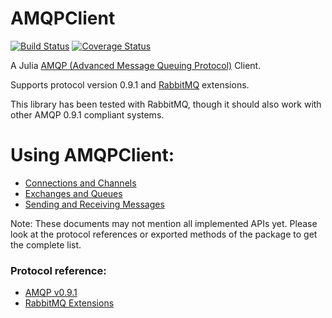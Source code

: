 # AMQPClient

[![Build Status](https://travis-ci.org/JuliaComputing/AMQPClient.jl.svg?branch=master)](https://travis-ci.org/JuliaComputing/AMQPClient.jl)
[![Coverage Status](https://coveralls.io/repos/JuliaComputing/AMQPClient.jl/badge.svg?branch=master&service=github)](https://coveralls.io/github/JuliaComputing/AMQPClient.jl?branch=master)

A Julia [AMQP (Advanced Message Queuing Protocol)](http://www.amqp.org/) Client.

Supports protocol version 0.9.1 and [RabbitMQ](https://www.rabbitmq.com/) extensions.
 
This library has been tested with RabbitMQ, though it should also work with other AMQP 0.9.1 compliant systems.

# Using AMQPClient:

- [Connections and Channels](CONNECTIONS.md)
- [Exchanges and Queues](QUEUES.md)
- [Sending and Receiving Messages](SENDRECV.md)

Note: These documents may not mention all implemented APIs yet. Please look at the protocol references or exported methods of the package to get the complete list.

### Protocol reference:

- [AMQP v0.9.1](http://www.amqp.org/resources/download)
- [RabbitMQ Extensions](https://www.rabbitmq.com/extensions.html)
